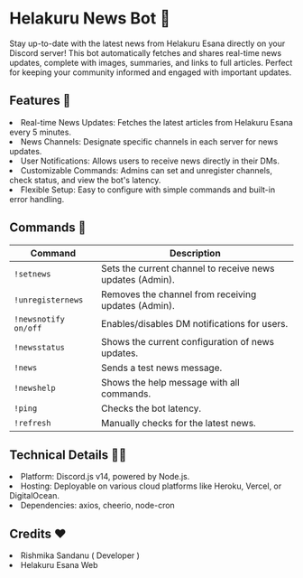 # Helakuru News Bot 📢

<p>Stay up-to-date with the latest news from Helakuru Esana directly on your Discord server! This bot automatically fetches and shares real-time news updates, complete with images, summaries, and links to full articles. Perfect for keeping your community informed and engaged with important updates.</p>

## Features 🚀

<li>Real-time News Updates: Fetches the latest articles from Helakuru Esana every 5 minutes.</li>
<li>News Channels: Designate specific channels in each server for news updates.</li>
<li>User Notifications: Allows users to receive news directly in their DMs.</li>
<li>Customizable Commands: Admins can set and unregister channels, check status, and view the bot's latency.</li>
<li>Flexible Setup: Easy to configure with simple commands and built-in error handling.</li>

## Commands 📕
| Command          | Description                                               |
|------------------|-----------------------------------------------------------|
| `!setnews`       | Sets the current channel to receive news updates (Admin). |
| `!unregisternews`| Removes the channel from receiving updates (Admin).       |
| `!newsnotify on/off` | Enables/disables DM notifications for users.           |
| `!newsstatus`    | Shows the current configuration of news updates.          |
| `!news`          | Sends a test news message.                                |
| `!newshelp`      | Shows the help message with all commands.                 |
| `!ping`          | Checks the bot latency.                                   |
| `!refresh`       | Manually checks for the latest news.                      |


## Technical Details 🧑‍💻

<li>Platform: Discord.js v14, powered by Node.js.</li>
<li>Hosting: Deployable on various cloud platforms like Heroku, Vercel, or DigitalOcean.</li>
<li>Dependencies: axios, cheerio, node-cron</li>

## Credits ❤

<li>Rishmika Sandanu ( Developer )</li> 
<li>Helakuru Esana Web</li>
